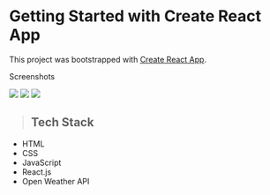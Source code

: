 # Getting Started with Create React App

This project was bootstrapped with [Create React App](https://github.com/facebook/create-react-app).

Screenshots

<img src="./src/readme-asset/ss1.png">

<img src="./src/readme-asset/ss1.png">

<img src="./src/readme-asset/ss1.png">


>## Tech Stack
- HTML
- CSS
- JavaScript
- React.js
- Open Weather API